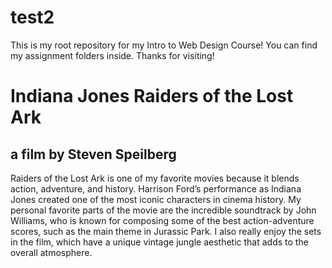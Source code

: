 # test2
This is my root repository for my Intro to Web Design Course! You can find my assignment folders inside. Thanks for visiting!

# Indiana Jones Raiders of the Lost Ark
## a film by Steven Speilberg
Raiders of the Lost Ark is one of my favorite movies because it blends action, adventure, and history. Harrison Ford’s performance as Indiana Jones created one of the most iconic characters in cinema history. My personal favorite parts of the movie are the incredible soundtrack by John Williams, who is known for composing some of the best action-adventure scores, such as the main theme in Jurassic Park. I also really enjoy the sets in the film, which have a unique vintage jungle aesthetic that adds to the overall atmosphere.

